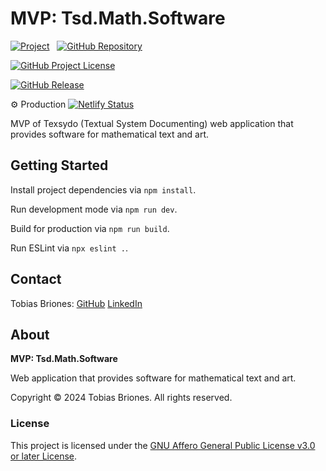<!-- Copyright (c) 2024 Tobias Briones. All rights reserved. -->
<!-- SPDX-License-Identifier: AGPL-3.0-or-later -->
<!-- This file is part of https://github.com/texsydo/texsydo---mvp -->

# MVP: Tsd.Math.Software

[![Project](https://mathswe-ops-services.tobiasbriones-dev.workers.dev/badge/project/texsydo)](https://tsd.math.software)
&nbsp;
[![GitHub Repository](https://img.shields.io/static/v1?label=GITHUB&message=REPOSITORY&labelColor=555&color=0277bd&style=for-the-badge&logo=GITHUB)](https://github.com/texsydo/texsydo---mvp/blob/main/tsd.math.software---mvp)

[![GitHub Project License](https://img.shields.io/github/license/texsydo/texsydo---mvp.svg?style=flat-square)](https://github.com/texsydo/texsydo---mvp/blob/main/LICENSE)

[![GitHub Release](https://mathswe-ops-services.tobiasbriones-dev.workers.dev/badge/version/github/texsydo/texsydo---mvp?path=tsd.math.software---mvp)](https://github.com/texsydo/texsydo---mvp/releases/latest)

⚙ Production
[![Netlify Status](https://api.netlify.com/api/v1/badges/435a4b07-f3ad-4490-a5b7-1d30f0f24834/deploy-status)](https://app.netlify.com/sites/texsydo/deploys)

MVP of Texsydo (Textual System Documenting) web application that provides
software for mathematical text and art.

## Getting Started

Install project dependencies via `npm install`.

Run development mode via `npm run dev`.

Build for production via `npm run build`.

Run ESLint via `npx eslint .`.

## Contact

Tobias Briones: [GitHub](https://github.com/tobiasbriones)
[LinkedIn](https://linkedin.com/in/tobiasbriones)

## About

**MVP: Tsd.Math.Software**

Web application that provides software for mathematical text and art.

Copyright © 2024 Tobias Briones. All rights reserved.

### License

This project is licensed under
the [GNU Affero General Public License v3.0 or later License](../LICENSE).
